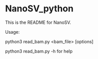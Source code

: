 # NanoSV_python

This is the README for NanoSV.

Usage:

python3 read_bam.py <bam_file>  [options] 

python3 read_bam.py -h for help
